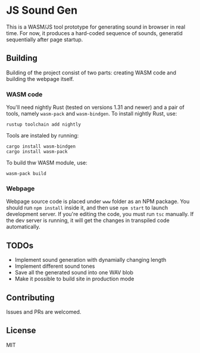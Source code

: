 # JS Sound Gen

This is a WASM/JS tool prototype for generating sound in browser in real time. For now, it produces a hard-coded sequence of sounds, generatid sequentially after page startup.

## Building

Building of the project consist of two parts: creating WASM code and building the webpage itself.

### WASM code

You'll need nightly Rust (tested on versions 1.31 and newer) and a pair of tools, namely `wasm-pack` and `wasm-bindgen`.
To install nightly Rust, use:
```
rustup toolchain add nightly
```
Tools are instaled by running:
```
cargo install wasm-bindgen
cargo install wasm-pack
```
To build thw WASM module, use:
```
wasm-pack build
```

### Webpage

Webpage source code is placed under `www` folder as an NPM package. You should run `npm install` inside it, and then use `npm start` to launch development server.
If you're editing the code, you must run `tsc` manually. If the dev server is running, it will get the changes in transpiled code automatically.

## TODOs

- Implement sound generation with dynamially changing length
- Implement different sound tones
- Save all the generated sound into one WAV blob
- Make it possible to build site in production mode

## Contributing

Issues and PRs are welcomed.

## License

MIT
